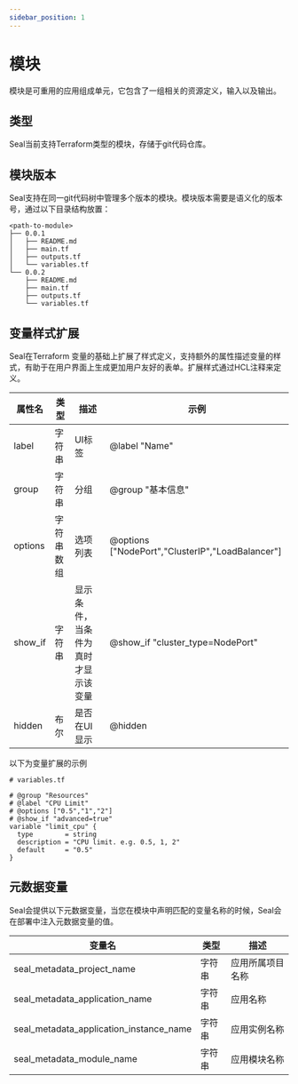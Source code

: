 ```yaml
---
sidebar_position: 1
---
```



# 模块

模块是可重用的应用组成单元，它包含了一组相关的资源定义，输入以及输出。

## 类型

Seal当前支持Terraform类型的模块，存储于git代码仓库。

## 模块版本

Seal支持在同一git代码树中管理多个版本的模块。模块版本需要是语义化的版本号，通过以下目录结构放置：
```shell
<path-to-module>
├── 0.0.1
│   ├── README.md
│   ├── main.tf
│   ├── outputs.tf
│   └── variables.tf
└── 0.0.2
    ├── README.md
    ├── main.tf
    ├── outputs.tf
    └── variables.tf
```

## 变量样式扩展

Seal在Terraform 变量的基础上扩展了样式定义，支持额外的属性描述变量的样式，有助于在用户界面上生成更加用户友好的表单。扩展样式通过HCL注释来定义。

| 属性名     | 类型    | 描述                 | 示例                                                 |
|---------|-------|--------------------|----------------------------------------------------|
| label   | 字符串   | UI标签               | @label "Name"                                      |
| group   | 字符串   | 分组                 | @group "基本信息"                                      |
| options | 字符串数组 | 选项列表               | @options ["NodePort","ClusterIP","LoadBalancer"]   |
| show_if | 字符串   | 显示条件，当条件为真时才显示该变量  | @show_if "cluster_type=NodePort"                   |
| hidden  | 布尔    | 是否在UI显示            | @hidden                                            |


以下为变量扩展的示例
```hcl
# variables.tf

# @group "Resources"
# @label "CPU Limit"
# @options ["0.5","1","2"]
# @show_if "advanced=true"
variable "limit_cpu" {
  type        = string
  description = "CPU limit. e.g. 0.5, 1, 2"
  default     = "0.5"
}
```

## 元数据变量

Seal会提供以下元数据变量，当您在模块中声明匹配的变量名称的时候，Seal会在部署中注入元数据变量的值。

| 变量名                                     | 类型  | 描述       | 
|-----------------------------------------|-----|----------|
| seal_metadata_project_name              | 字符串 | 应用所属项目名称 | 
| seal_metadata_application_name          | 字符串 | 应用名称     | 
| seal_metadata_application_instance_name | 字符串 | 应用实例名称   | 
| seal_metadata_module_name               | 字符串 | 应用模块名称   | 

